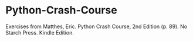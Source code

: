 # Python-Crash-Course

Exercises from Matthes, Eric. Python Crash Course, 2nd Edition (p. 89). No Starch Press. Kindle Edition. 
